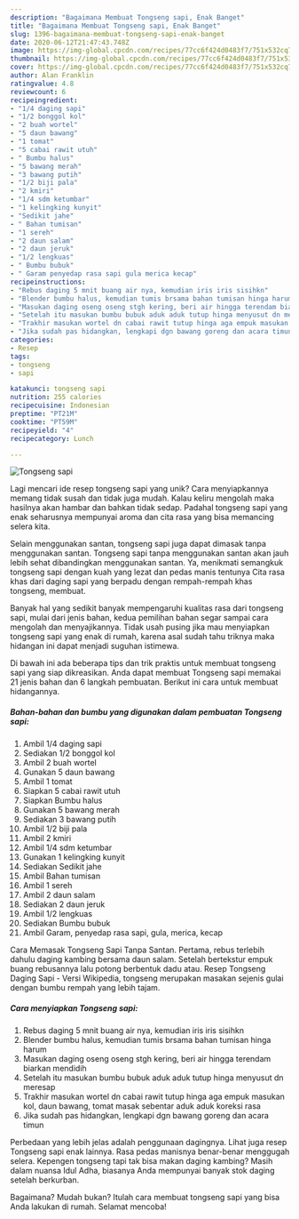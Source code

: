 ```yaml
---
description: "Bagaimana Membuat Tongseng sapi, Enak Banget"
title: "Bagaimana Membuat Tongseng sapi, Enak Banget"
slug: 1396-bagaimana-membuat-tongseng-sapi-enak-banget
date: 2020-06-12T21:47:43.748Z
image: https://img-global.cpcdn.com/recipes/77cc6f424d0483f7/751x532cq70/tongseng-sapi-foto-resep-utama.jpg
thumbnail: https://img-global.cpcdn.com/recipes/77cc6f424d0483f7/751x532cq70/tongseng-sapi-foto-resep-utama.jpg
cover: https://img-global.cpcdn.com/recipes/77cc6f424d0483f7/751x532cq70/tongseng-sapi-foto-resep-utama.jpg
author: Alan Franklin
ratingvalue: 4.8
reviewcount: 6
recipeingredient:
- "1/4 daging sapi"
- "1/2 bonggol kol"
- "2 buah wortel"
- "5 daun bawang"
- "1 tomat"
- "5 cabai rawit utuh"
- " Bumbu halus"
- "5 bawang merah"
- "3 bawang putih"
- "1/2 biji pala"
- "2 kmiri"
- "1/4 sdm ketumbar"
- "1 kelingking kunyit"
- "Sedikit jahe"
- " Bahan tumisan"
- "1 sereh"
- "2 daun salam"
- "2 daun jeruk"
- "1/2 lengkuas"
- " Bumbu bubuk"
- " Garam penyedap rasa sapi gula merica kecap"
recipeinstructions:
- "Rebus daging 5 mnit buang air nya, kemudian iris iris sisihkn"
- "Blender bumbu halus, kemudian tumis brsama bahan tumisan hinga harum"
- "Masukan daging oseng oseng stgh kering, beri air hingga terendam biarkan mendidih"
- "Setelah itu masukan bumbu bubuk aduk aduk tutup hinga menyusut dn meresap"
- "Trakhir masukan wortel dn cabai rawit tutup hinga aga empuk masukan kol, daun bawang, tomat masak sebentar aduk aduk koreksi rasa"
- "Jika sudah pas hidangkan, lengkapi dgn bawang goreng dan acara timun"
categories:
- Resep
tags:
- tongseng
- sapi

katakunci: tongseng sapi 
nutrition: 255 calories
recipecuisine: Indonesian
preptime: "PT21M"
cooktime: "PT59M"
recipeyield: "4"
recipecategory: Lunch

---
```



![Tongseng sapi](https://img-global.cpcdn.com/recipes/77cc6f424d0483f7/751x532cq70/tongseng-sapi-foto-resep-utama.jpg)

Lagi mencari ide resep tongseng sapi yang unik? Cara menyiapkannya memang tidak susah dan tidak juga mudah. Kalau keliru mengolah maka hasilnya akan hambar dan bahkan tidak sedap. Padahal tongseng sapi yang enak seharusnya mempunyai aroma dan cita rasa yang bisa memancing selera kita.

Selain menggunakan santan, tongseng sapi juga dapat dimasak tanpa menggunakan santan. Tongseng sapi tanpa menggunakan santan akan jauh lebih sehat dibandingkan menggunakan santan. Ya, menikmati semangkuk tongseng sapi dengan kuah yang lezat dan pedas manis tentunya Cita rasa khas dari daging sapi yang berpadu dengan rempah-rempah khas tongseng, membuat.

Banyak hal yang sedikit banyak mempengaruhi kualitas rasa dari tongseng sapi, mulai dari jenis bahan, kedua pemilihan bahan segar sampai cara mengolah dan menyajikannya. Tidak usah pusing jika mau menyiapkan tongseng sapi yang enak di rumah, karena asal sudah tahu triknya maka hidangan ini dapat menjadi suguhan istimewa.


Di bawah ini ada beberapa tips dan trik praktis untuk membuat tongseng sapi yang siap dikreasikan. Anda dapat membuat Tongseng sapi memakai 21 jenis bahan dan 6 langkah pembuatan. Berikut ini cara untuk membuat hidangannya.

<!--inarticleads1-->

##### Bahan-bahan dan bumbu yang digunakan dalam pembuatan Tongseng sapi:

1. Ambil 1/4 daging sapi
1. Sediakan 1/2 bonggol kol
1. Ambil 2 buah wortel
1. Gunakan 5 daun bawang
1. Ambil 1 tomat
1. Siapkan 5 cabai rawit utuh
1. Siapkan  Bumbu halus
1. Gunakan 5 bawang merah
1. Sediakan 3 bawang putih
1. Ambil 1/2 biji pala
1. Ambil 2 kmiri
1. Ambil 1/4 sdm ketumbar
1. Gunakan 1 kelingking kunyit
1. Sediakan Sedikit jahe
1. Ambil  Bahan tumisan
1. Ambil 1 sereh
1. Ambil 2 daun salam
1. Sediakan 2 daun jeruk
1. Ambil 1/2 lengkuas
1. Sediakan  Bumbu bubuk
1. Ambil  Garam, penyedap rasa sapi, gula, merica, kecap


Cara Memasak Tongseng Sapi Tanpa Santan. Pertama, rebus terlebih dahulu daging kambing bersama daun salam. Setelah bertekstur empuk buang rebusannya lalu potong berbentuk dadu atau. Resep Tongseng Daging Sapi - Versi Wikipedia, tongseng merupakan masakan sejenis gulai dengan bumbu rempah yang lebih tajam. 

<!--inarticleads2-->

##### Cara menyiapkan Tongseng sapi:

1. Rebus daging 5 mnit buang air nya, kemudian iris iris sisihkn
1. Blender bumbu halus, kemudian tumis brsama bahan tumisan hinga harum
1. Masukan daging oseng oseng stgh kering, beri air hingga terendam biarkan mendidih
1. Setelah itu masukan bumbu bubuk aduk aduk tutup hinga menyusut dn meresap
1. Trakhir masukan wortel dn cabai rawit tutup hinga aga empuk masukan kol, daun bawang, tomat masak sebentar aduk aduk koreksi rasa
1. Jika sudah pas hidangkan, lengkapi dgn bawang goreng dan acara timun


Perbedaan yang lebih jelas adalah penggunaan dagingnya. Lihat juga resep Tongseng sapi enak lainnya. Rasa pedas manisnya benar-benar menggugah selera. Kepengen tongseng tapi tak bisa makan daging kambing? Masih dalam nuansa Idul Adha, biasanya Anda mempunyai banyak stok daging setelah berkurban. 

Bagaimana? Mudah bukan? Itulah cara membuat tongseng sapi yang bisa Anda lakukan di rumah. Selamat mencoba!
